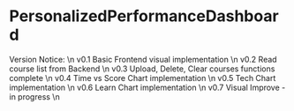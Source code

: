 # PersonalizedPerformanceDashboard

Version Notice: \n
  v0.1 Basic Frontend visual implementation \n
  v0.2 Read course list from Backend \n
  v0.3 Upload, Delete, Clear courses functions complete \n
  v0.4 Time vs Score Chart implementation \n
  v0.5 Tech Chart implementation \n
  v0.6 Learn Chart implementation \n
  v0.7 Visual Improve - in progress \n
